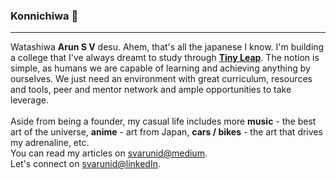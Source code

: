 ### Konnichiwa 👋

____________

Watashiwa **Arun S V** desu. Ahem, that's all the japanese I know. I'm building a college 
that I've always dreamt to study through [**Tiny Leap**](https://tinyleap.org). The notion 
is simple, as humans we are capable of learning and achieving anything by ourselves. We just 
need an environment with great curriculum, resources and tools, peer and mentor network and 
ample opportunities to take leverage.
<br><br>
Aside from being a founder, my casual life includes more **music** - the best art of the 
universe, **anime** - art from Japan, **cars / bikes** - the art that drives my adrenaline, 
etc.
<br>
You can read my articles on [svarunid@medium](https://svarunid.medium.com/). <br>
Let's connect on [svarunid@linkedIn](https://www.linkedin.com/in/svarunid/).
